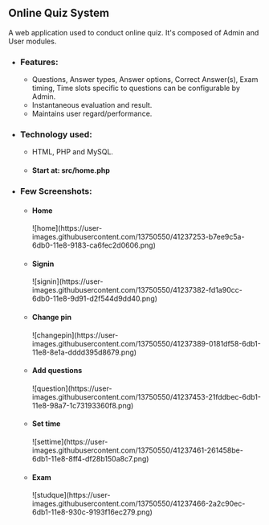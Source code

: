 ## Online Quiz System
A web application used to conduct online quiz. It's composed of Admin and User modules.

- ### Features:
  - Questions, Answer types, Answer options, Correct Answer(s), Exam timing, Time slots specific to questions can be configurable by Admin.
  - Instantaneous evaluation and result.
  - Maintains user regard/performance. 

- ### Technology used:
  - HTML, PHP and MySQL.
  - <h4>Start at: src/home.php </h4>

- ### Few Screenshots:
  - <h4>Home</h4>![home](https://user-images.githubusercontent.com/13750550/41237253-b7ee9c5a-6db0-11e8-9183-ca6fec2d0606.png)
  - <h4>Signin</h4>![signin](https://user-images.githubusercontent.com/13750550/41237382-fd1a90cc-6db0-11e8-9d91-d2f544d9dd40.png)
  - <h4>Change pin</h4>![changepin](https://user-images.githubusercontent.com/13750550/41237389-0181df58-6db1-11e8-8e1a-dddd395d8679.png)
  - <h4>Add questions</h4>![question](https://user-images.githubusercontent.com/13750550/41237453-21fddbec-6db1-11e8-98a7-1c73193360f8.png)
  - <h4>Set time</h4>![settime](https://user-images.githubusercontent.com/13750550/41237461-261458be-6db1-11e8-8ff4-df28b150a8c7.png)
  - <h4>Exam</h4>![studque](https://user-images.githubusercontent.com/13750550/41237466-2a2c90ec-6db1-11e8-930c-9193f16ec279.png)
